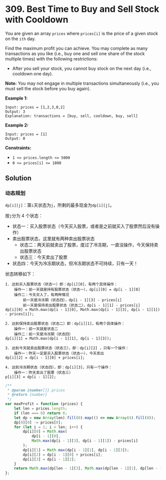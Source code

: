 # 309. Best Time to Buy and Sell Stock with Cooldown

You are given an array `prices` where `prices[i]` is the price of a given stock on the `ith` day.

Find the maximum profit you can achieve. You may complete as many transactions as you like (i.e., buy one and sell one share of the stock multiple times) with the following restrictions:

-   After you sell your stock, you cannot buy stock on the next day (i.e., cooldown one day).

**Note:** You may not engage in multiple transactions simultaneously (i.e., you must sell the stock before you buy again).

**Example 1:**

```
Input: prices = [1,2,3,0,2]
Output: 3
Explanation: transactions = [buy, sell, cooldown, buy, sell]
```

**Example 2:**

```
Input: prices = [1]
Output: 0
```

**Constraints:**

-   `1 <= prices.length <= 5000`
-   `0 <= prices[i] <= 1000`

## Solution

### 动态规划

`dp[i][j]`：第`i`天状态为`j`，所剩的最多现金为`dp[i][j]`。

按`j`分为 4 个状态：

-   状态一：买入股票状态（今天买入股票，或者是之前就买入了股票然后没有操作）
-   卖出股票状态，这里就有两种卖出股票状态
    -   状态二：两天前就卖出了股票，度过了冷冻期，一直没操作，今天保持卖出股票状态
    -   状态三：今天卖出了股票
-   状态四：今天为冷冻期状态，但冷冻期状态不可持续，只有一天！

状态转移如下：

```
1. 达到买入股票状态（状态一）即：dp[i][0]，有两个具体操作：
    操作一：前一天就是持有股票状态（状态一），dp[i][0] = dp[i - 1][0]
    操作二：今天买入了，有两种情况
        前一天是冷冻期（状态四），dp[i - 1][3] - prices[i]
        前一天是保持卖出股票状态（状态二），dp[i - 1][1] - prices[i]
dp[i][0] = Math.max(dp[i - 1][0], Math.max(dp[i - 1][3], dp[i - 1][1]) - prices[i]);

2. 达到保持卖出股票状态（状态二）即：dp[i][1]，有两个具体操作：
    操作一：前一天就是状态二
    操作二：前一天是冷冻期（状态四）
dp[i][1] = Math.max(dp[i - 1][1], dp[i - 1][3]);

3. 达到今天就卖出股票状态（状态三），即：dp[i][2] ，只有一个操作：
    操作一：昨天一定是买入股票状态（状态一），今天卖出
dp[i][2] = dp[i - 1][0] + prices[i];

4. 达到冷冻期状态（状态四），即：dp[i][3]，只有一个操作：
    操作一：昨天卖出了股票（状态三）
p[i][3] = dp[i - 1][2];
```

```javascript
/**
 * @param {number[]} prices
 * @return {number}
 */
var maxProfit = function (prices) {
    let len = prices.length;
    if (len === 0) return 0;
    let dp = new Array(len).fill(0).map(() => new Array(4).fill(0));
    dp[0][0] -= prices[0];
    for (let i = 1; i < len; i++) {
        dp[i][0] = Math.max(
            dp[i - 1][0],
            Math.max(dp[i - 1][3], dp[i - 1][1]) - prices[i]
        );
        dp[i][1] = Math.max(dp[i - 1][1], dp[i - 1][3]);
        dp[i][2] = dp[i - 1][0] + prices[i];
        dp[i][3] = dp[i - 1][2];
    }
    return Math.max(dp[len - 1][3], Math.max(dp[len - 1][1], dp[len - 1][2]));
};
```
